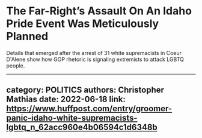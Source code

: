 # The Far-Right’s Assault On An Idaho Pride Event Was Meticulously Planned

Details that emerged after the arrest of 31 white supremacists in Coeur D'Alene show how GOP rhetoric is signaling extremists to attack LGBTQ people.

---
category: POLITICS
authors: Christopher Mathias
date: 2022-06-18
link: https://www.huffpost.com/entry/groomer-panic-idaho-white-supremacists-lgbtq_n_62acc960e4b06594c1d6348b
---
